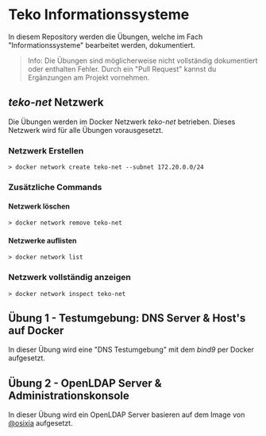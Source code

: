 # Teko Informationssysteme
In diesem Repository werden die Übungen, welche im Fach "Informationssysteme" bearbeitet werden, dokumentiert. 

> Info: Die Übungen sind möglicherweise nicht vollständig dokumentiert oder enthalten Fehler. Durch ein "Pull Request" kannst du Ergänzungen am Projekt vornehmen. 

## *teko-net* Netzwerk
Die Übungen werden im Docker Netzwerk *teko-net* betrieben. Dieses Netzwerk wird für alle Übungen vorausgesetzt. 
### Netzwerk Erstellen

    > docker network create teko-net --subnet 172.20.0.0/24

### Zusätzliche Commands

#### Netzwerk löschen

    > docker network remove teko-net

#### Netzwerke auflisten

    > docker network list

### Netzwerk vollständig anzeigen
    > docker network inspect teko-net


## Übung 1 - Testumgebung: DNS Server & Host's auf Docker
In dieser Übung wird eine "DNS Testumgebung" mit dem *bind9* per Docker aufgesetzt. 

## Übung 2 - OpenLDAP Server & Administrationskonsole
In dieser Übung wird ein OpenLDAP Server basieren auf dem Image von [@osixia](https://github.com/osixia) aufgesetzt.
